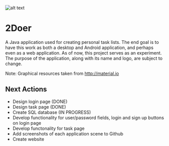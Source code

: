 ![alt text](https://github.com/pippom/2Doer/blob/master/src/sample/assets/2Doer_logo2.PNG)

# 2Doer
A Java application used for creating personal task lists. The end goal is to have this work as both a desktop and Android application, and perhaps even as a web application. As of now, this project serves as an experiment. The purpose of the application, along with its name and logo, are subject to change.

Note: Graphical resources taken from http://material.io

## Next Actions
- Design login page (DONE)
- Design task page (DONE)
- Create SQL database (IN PROGRESS)
- Develop functionality for user/password fields, login and sign up buttons on login page
- Develop functonality for task page
- Add screenshots of each application scene to Github
- Create website
